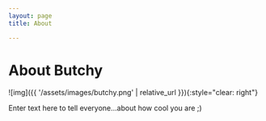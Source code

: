 ```yaml
---
layout: page 
title: About

---
```


# About Butchy 

![img]({{ '/assets/images/butchy.png' | relative_url }}){:style="clear: right"}

Enter text here to tell everyone...about how cool you are ;)
